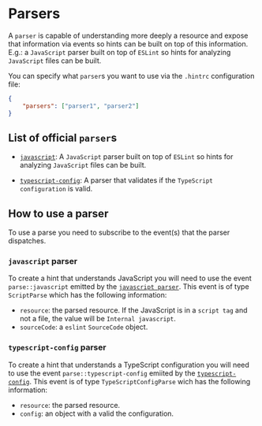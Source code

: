 # Parsers

A `parser` is capable of understanding more deeply a resource and expose
that information via events so hints can be built on top of this information.
E.g.: a `JavaScript` parser built on top of `ESLint` so hints for analyzing
`JavaScript` files can be built.

You can specify what `parser`s you want to use via the `.hintrc`
configuration file:

```json
{
    "parsers": ["parser1", "parser2"]
}
```

## List of official `parser`s

* [`javascript`][@hint/parser-javascript]: A `JavaScript`
  parser built on top of `ESLint` so hints for analyzing `JavaScript`
  files can be built.

* [`typescript-config`][@hint/parser-typescript-config]: A parser
  that validates if the `TypeScript configuration` is valid.

## How to use a parser

To use a parse you need to subscribe to the event(s) that the parser dispatches.

### `javascript` parser

To create a hint that understands JavaScript you will need to use the
event `parse::javascript` emitted by the
[`javascript parser`][@hint/parser-javascript].
This event is of type `ScriptParse` which has the following information:

* `resource`: the parsed resource. If the JavaScript is in a `script tag`
  and not a file, the value will be `Internal javascript`.
* `sourceCode`: a `eslint` `SourceCode` object.

### `typescript-config` parser

To create a hint that understands a TypeScript configuration you will need
to use the event `parse::typescript-config` emiited by the
[`typescript-config`][@hint/parser-typescript-config].
This event is of type `TypeScriptConfigParse` wich has the following
information:

* `resource`: the parsed resource.
* `config`: an object with a valid the configuration.

<!-- Link labels: -->

[@hint/parser-javascript]: https://npmjs.com/packages/@hint/parser-javascript/
[@hint/parser-typescript-config]:https://npmjs.com/packages/@hint/parser-typescript-config/
